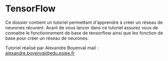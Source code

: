 # TensorFlow
Ce dossier contient un tutoriel permettant d'apprendre à créer un réseau de neurones récurent. Avant de vous lancer dans ce tutoriel assurez vous de connaitre le fonctionnement de base de tensorflow ainsi que les fonction de base pour créer un réseau de neurones.

Tutoriel réalisé par Alexandre Boyenval
mail : alexandre.boyenval@edu.esiee.fr
